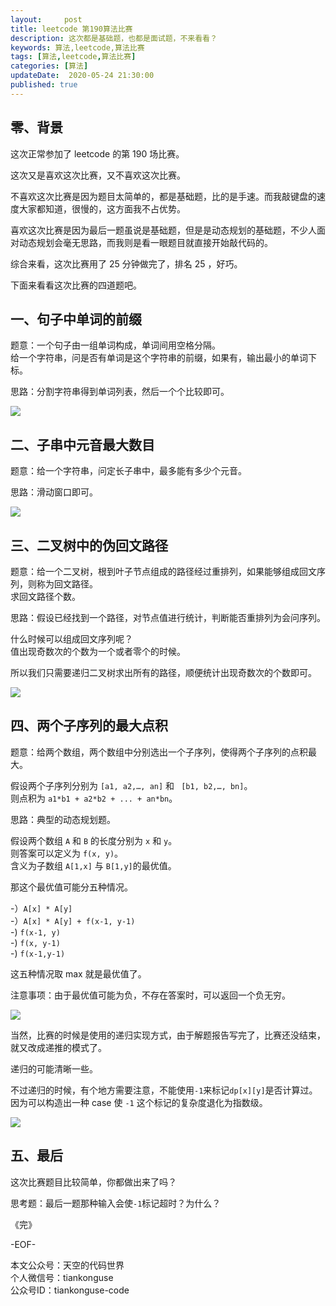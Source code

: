 ```yaml
---   
layout:     post  
title: leetcode 第190算法比赛
description: 这次都是基础题，也都是面试题，不来看看？  
keywords: 算法,leetcode,算法比赛  
tags: [算法,leetcode,算法比赛]    
categories: [算法]  
updateDate:  2020-05-24 21:30:00  
published: true  
---  
```



## 零、背景  


这次正常参加了 leetcode 的第 190 场比赛。  


这次又是喜欢这次比赛，又不喜欢这次比赛。  


不喜欢这次比赛是因为题目太简单的，都是基础题，比的是手速。而我敲键盘的速度大家都知道，很慢的，这方面我不占优势。  


喜欢这次比赛是因为最后一题虽说是基础题，但是是动态规划的基础题，不少人面对动态规划会毫无思路，而我则是看一眼题目就直接开始敲代码的。  



综合来看，这次比赛用了 25 分钟做完了，排名 25 ，好巧。  


下面来看看这次比赛的四道题吧。  


## 一、句子中单词的前缀  


题意：一个句子由一组单词构成，单词间用空格分隔。  
给一个字符串，问是否有单词是这个字符串的前缀，如果有，输出最小的单词下标。  


思路：分割字符串得到单词列表，然后一个个比较即可。  



![](https://res2020.tiankonguse.com/images/2020/05/24/001.png)  


## 二、子串中元音最大数目  


题意：给一个字符串，问定长子串中，最多能有多少个元音。  


思路：滑动窗口即可。  


![](https://res2020.tiankonguse.com/images/2020/05/24/002.png)  


## 三、二叉树中的伪回文路径  


题意：给一个二叉树，根到叶子节点组成的路径经过重排列，如果能够组成回文序列，则称为回文路径。  
求回文路径个数。  


思路：假设已经找到一个路径，对节点值进行统计，判断能否重排列为会问序列。  


什么时候可以组成回文序列呢？  
值出现奇数次的个数为一个或者零个的时候。  


所以我们只需要递归二叉树求出所有的路径，顺便统计出现奇数次的个数即可。  


![](https://res2020.tiankonguse.com/images/2020/05/24/003.png)  


## 四、两个子序列的最大点积  


题意：给两个数组，两个数组中分别选出一个子序列，使得两个子序列的点积最大。  


假设两个子序列分别为 `[a1, a2,…, an]` 和 ` [b1, b2,…, bn]`。  
则点积为 `a1*b1 + a2*b2 + ... + an*bn`。  


思路：典型的动态规划题。  


假设两个数组 `A` 和 `B` 的长度分别为 `x` 和 `y`。  
则答案可以定义为 `f(x, y)`。  
含义为子数组 `A[1,x]` 与 `B[1,y]`的最优值。  


那这个最优值可能分五种情况。  


-）`A[x] * A[y]`  
-）`A[x] * A[y] + f(x-1, y-1)`  
-) `f(x-1, y)`  
-) `f(x, y-1)`  
-) `f(x-1,y-1)`  


这五种情况取 max 就是最优值了。  


注意事项：由于最优值可能为负，不存在答案时，可以返回一个负无穷。  


![](https://res2020.tiankonguse.com/images/2020/05/24/004.png)  


当然，比赛的时候是使用的递归实现方式，由于解题报告写完了，比赛还没结束，就又改成递推的模式了。  



递归的可能清晰一些。  


不过递归的时候，有个地方需要注意，不能使用`-1`来标记`dp[x][y]`是否计算过。  
因为可以构造出一种 case 使 `-1` 这个标记的复杂度退化为指数级。  



![](https://res2020.tiankonguse.com/images/2020/05/24/005.png)  


## 五、最后  


这次比赛题目比较简单，你都做出来了吗？  


思考题：最后一题那种输入会使`-1`标记超时？为什么？  






《完》  


-EOF-  



本文公众号：天空的代码世界  
个人微信号：tiankonguse  
公众号ID：tiankonguse-code  
  

